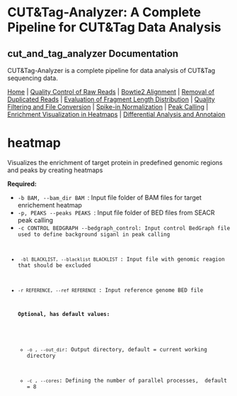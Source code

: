 # CUT&Tag-Analyzer: A Complete Pipeline for CUT&Tag Data Analysis
## cut_and_tag_analyzer Documentation

CUT&Tag-Analyzer is a complete pipeline for data analysis of CUT&Tag sequencing data.

[Home](index.md) | [Quality Control of Raw Reads](fastqc.md) | [Bowtie2 Alignment](bowtie2_alignment.md) | [Removal of Duplicated Reads](remove_duplicates.md) | [Evaluation of Fragment Length Distribution](fragment_length.md) | [Quality Filtering and File Conversion](filtering.md) | [Spike-in Normalization](spike_in_calibration.md) | [Peak Calling](peak_calling.md) | [Enrichment Visualization in Heatmaps](heatmap.md) | [Differential Analysis and Annotaion](differential_analysis.md)


# heatmap
Visualizes the enrichment of target protein in predefined genomic regions and peaks by creating heatmaps



<p><strong>Required:</strong></p>
<ul>
  <li><code>-b BAM, --bam_dir BAM </code>: Input file folder of BAM files for target enrichement heatmap </li>

  <li><code>-p, PEAKS --peaks PEAKS </code>: Input file folder of  BED files from SEACR peak calling </li>

  <li><code>-c CONTROL BEDGRAPH --bedgraph_control: Input control BedGraph file used to define background siganl in peak calling </li>

  <li><code> -bl BLACKLIST, --blacklist BLACKLIST </code>: Input file with genomic reagion that should be excluded</li>

  <li><code>-r REFERENCE, --ref REFERENCE </code>: Input reference genome BED file </li>



<p><strong>Optional, has default values:</strong></p>
<ul>
  <li><code>-o , --out_dir</code>: Output directory, default = current working directory </li>
   
 <li><code>-c , --cores</code>: Defining the number of parallel processes,  default = 8 </li>

</ul>
